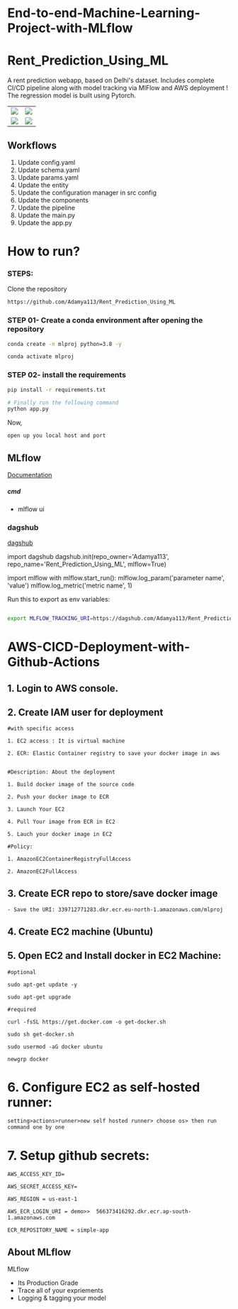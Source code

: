 # End-to-end-Machine-Learning-Project-with-MLflow
# Rent_Prediction_Using_ML
A rent prediction webapp, based on Delhi's dataset. Includes complete CI/CD pipeline along with model tracking via MlFlow and AWS deployment ! 
The regression model is built using Pytorch.
<table>
	<tr>
 		<td><img src="https://github.com/user-attachments/assets/784d746c-5f33-4d80-9a7a-05d5fda7e155"></td>
   		<td><img src="https://github.com/user-attachments/assets/a3a89eea-f1c0-4b7e-9ba1-a10d5a591770"></td>
	</tr>
	<tr>
     		<td><img src="https://github.com/user-attachments/assets/dd32aeec-15c4-4740-b903-0298d031604b"></td>
       		<td><img src="https://github.com/user-attachments/assets/67187ed7-8a84-4f3b-9b40-05280c8634a2"></td>
	</tr>
</table>


## Workflows

1. Update config.yaml
2. Update schema.yaml
3. Update params.yaml
4. Update the entity
5. Update the configuration manager in src config
6. Update the components
7. Update the pipeline 
8. Update the main.py
9. Update the app.py



# How to run?
### STEPS:

Clone the repository

```bash
https://github.com/Adamya113/Rent_Prediction_Using_ML
```
### STEP 01- Create a conda environment after opening the repository

```bash
conda create -n mlproj python=3.8 -y
```

```bash
conda activate mlproj
```


### STEP 02- install the requirements
```bash
pip install -r requirements.txt
```


```bash
# Finally run the following command
python app.py
```

Now,
```bash
open up you local host and port
```


## MLflow

[Documentation](https://mlflow.org/docs/latest/index.html)


##### cmd
- mlflow ui

### dagshub
[dagshub](https://dagshub.com/)

import dagshub
dagshub.init(repo_owner='Adamya113', repo_name='Rent_Prediction_Using_ML', mlflow=True)

import mlflow
with mlflow.start_run():
  mlflow.log_param('parameter name', 'value')
  mlflow.log_metric('metric name', 1)

Run this to export as env variables:

```bash

export MLFLOW_TRACKING_URI=https://dagshub.com/Adamya113/Rent_Prediction_Using_ML.mlflow
```
<!-- export MLFLOW_TRACKING_USERNAME= ?? -->

<!-- export MLFLOW_TRACKING_PASSWORD= ?? -->

<!-- ``` -->



# AWS-CICD-Deployment-with-Github-Actions

## 1. Login to AWS console.

## 2. Create IAM user for deployment

	#with specific access

	1. EC2 access : It is virtual machine

	2. ECR: Elastic Container registry to save your docker image in aws


	#Description: About the deployment

	1. Build docker image of the source code

	2. Push your docker image to ECR

	3. Launch Your EC2 

	4. Pull Your image from ECR in EC2

	5. Lauch your docker image in EC2

	#Policy:

	1. AmazonEC2ContainerRegistryFullAccess

	2. AmazonEC2FullAccess

	
## 3. Create ECR repo to store/save docker image
    - Save the URI: 339712771283.dkr.ecr.eu-north-1.amazonaws.com/mlproj

	
## 4. Create EC2 machine (Ubuntu) 

## 5. Open EC2 and Install docker in EC2 Machine:
	
	
	#optional

	sudo apt-get update -y

	sudo apt-get upgrade
	
	#required

	curl -fsSL https://get.docker.com -o get-docker.sh

	sudo sh get-docker.sh

	sudo usermod -aG docker ubuntu

	newgrp docker
	
# 6. Configure EC2 as self-hosted runner:
    setting>actions>runner>new self hosted runner> choose os> then run command one by one


# 7. Setup github secrets:

    AWS_ACCESS_KEY_ID=

    AWS_SECRET_ACCESS_KEY=

    AWS_REGION = us-east-1

    AWS_ECR_LOGIN_URI = demo>>  566373416292.dkr.ecr.ap-south-1.amazonaws.com

    ECR_REPOSITORY_NAME = simple-app




## About MLflow 
MLflow

 - Its Production Grade
 - Trace all of your expriements
 - Logging & tagging your model
